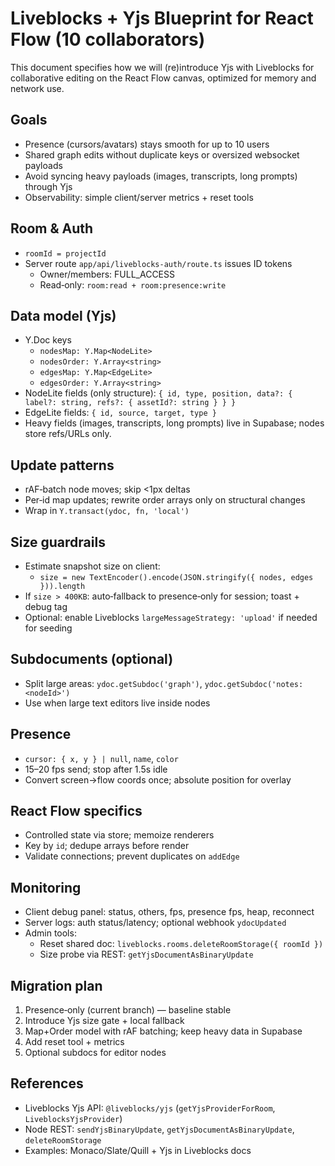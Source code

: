 # Liveblocks + Yjs Blueprint for React Flow (10 collaborators)

This document specifies how we will (re)introduce Yjs with Liveblocks for collaborative editing on the React Flow canvas, optimized for memory and network use.

## Goals
- Presence (cursors/avatars) stays smooth for up to 10 users
- Shared graph edits without duplicate keys or oversized websocket payloads
- Avoid syncing heavy payloads (images, transcripts, long prompts) through Yjs
- Observability: simple client/server metrics + reset tools

## Room & Auth
- `roomId = projectId`
- Server route `app/api/liveblocks-auth/route.ts` issues ID tokens
  - Owner/members: FULL_ACCESS
  - Read‑only: `room:read + room:presence:write`

## Data model (Yjs)
- Y.Doc keys
  - `nodesMap: Y.Map<NodeLite>`
  - `nodesOrder: Y.Array<string>`
  - `edgesMap: Y.Map<EdgeLite>`
  - `edgesOrder: Y.Array<string>`
- NodeLite fields (only structure): `{ id, type, position, data?: { label?: string, refs?: { assetId?: string } } }`
- EdgeLite fields: `{ id, source, target, type }`
- Heavy fields (images, transcripts, long prompts) live in Supabase; nodes store refs/URLs only.

## Update patterns
- rAF‑batch node moves; skip <1px deltas
- Per‑id map updates; rewrite order arrays only on structural changes
- Wrap in `Y.transact(ydoc, fn, 'local')`

## Size guardrails
- Estimate snapshot size on client:
  - `size = new TextEncoder().encode(JSON.stringify({ nodes, edges })).length`
- If `size > 400KB`: auto‑fallback to presence‑only for session; toast + debug tag
- Optional: enable Liveblocks `largeMessageStrategy: 'upload'` if needed for seeding

## Subdocuments (optional)
- Split large areas: `ydoc.getSubdoc('graph')`, `ydoc.getSubdoc('notes:<nodeId>')`
- Use when large text editors live inside nodes

## Presence
- `cursor: { x, y } | null`, `name`, `color`
- 15–20 fps send; stop after 1.5s idle
- Convert screen→flow coords once; absolute position for overlay

## React Flow specifics
- Controlled state via store; memoize renderers
- Key by `id`; dedupe arrays before render
- Validate connections; prevent duplicates on `addEdge`

## Monitoring
- Client debug panel: status, others, fps, presence fps, heap, reconnect
- Server logs: auth status/latency; optional webhook `ydocUpdated`
- Admin tools:
  - Reset shared doc: `liveblocks.rooms.deleteRoomStorage({ roomId })`
  - Size probe via REST: `getYjsDocumentAsBinaryUpdate`

## Migration plan
1) Presence‑only (current branch) — baseline stable
2) Introduce Yjs size gate + local fallback
3) Map+Order model with rAF batching; keep heavy data in Supabase
4) Add reset tool + metrics
5) Optional subdocs for editor nodes

## References
- Liveblocks Yjs API: `@liveblocks/yjs` (`getYjsProviderForRoom`, `LiveblocksYjsProvider`)
- Node REST: `sendYjsBinaryUpdate`, `getYjsDocumentAsBinaryUpdate`, `deleteRoomStorage`
- Examples: Monaco/Slate/Quill + Yjs in Liveblocks docs


